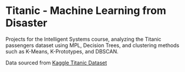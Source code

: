 # Titanic - Machine Learning from Disaster

Projects for the Intelligent Systems course, analyzing the Titanic passengers dataset using MPL, Decision Trees, and clustering methods such as K-Means, K-Prototypes, and DBSCAN.

Data sourced from [Kaggle Titanic Dataset](https://www.kaggle.com/c/titanic/data)

